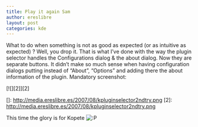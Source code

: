 ```yaml
---
title: Play it again Sam
author: ereslibre
layout: post
categories: kde
---
```

What to do when something is not as good as expected (or as intuitive as expected) ? Well, you drop it. That is what I’ve done with the way the plugin selector handles the Configurations dialog & the about dialog. Now they are separate buttons. It didn’t make so much sense when having configuration dialogs putting instead of “About”, “Options” and adding there the about information of the plugin. Mandatory screenshot:

[![][2]][2]

 []: http://media.ereslibre.es/2007/08/kpluginselector2ndtry.png
 [2]: http://media.ereslibre.es/2007/08/kpluginselector2ndtry.png

This time the glory is for Kopete ![:P][3] 

 [3]: http://blog.ereslibre.es/wp-includes/images/smilies/icon_razz.gif

 

 
